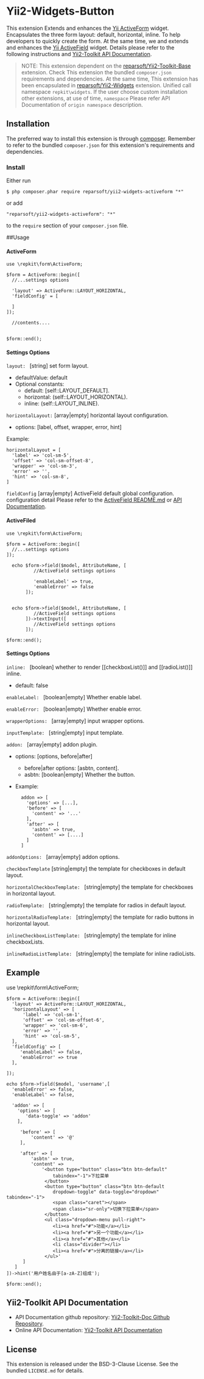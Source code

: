 Yii2-Widgets-Button
===================
This extension Extends and enhances the [Yii ActiveForm](https://github.com/yiisoft/yii2/blob/master/framework/widgets/ActiveForm.php) widget. Encapsulates the three form layout: default, horizontal, inline. To help developers to quickly create the form. At the same time, we and extends and enhances the [Yii ActiveField](https://github.com/yiisoft/yii2/blob/master/framework/widgets/ActiveField.php) widget. Details please refer to the following instructions and
[Yii2-Toolkit API Documentation](http://reparsoft.github.io/yii2-toolkit-doc).

> NOTE: This extension dependent on the [reparsoft/Yii2-Toolkit-Base](https://github.com/reparsoft/yii2-toolkit-base/tree/master/) extension. Check This  extension the bundled ```composer.json``` requirements and dependencies. At the same time, This extension has been encapsulated in [reparsoft/Yii2-Widgets](https://github.com/reparsoft/yii2-widgets/) extension. Unified call namespace ```repkit\widgets```. If the user choose custom installation other extensions, at use of time,
> ```namespace``` Please refer API Documentation of ```origin namespace``` description.



## Installation

The preferred way to install this extension is through [composer](http://getcomposer.org/download/). Remember to refer to the bundled ```composer.json``` for this extension's requirements and dependencies. 


### Install

Either run

```
$ php composer.phar require reparsoft/yii2-widgets-activeform "*"
```

or add

```
"reparsoft/yii2-widgets-activeform": "*"
```

to the ```require``` section of your `composer.json` file.



##Usage

#### ActiveForm

	use \repkit\form\ActiveForm;
	
	$form = ActiveForm::begin([
      //...settings options

      'layout' => ActiveForm::LAYOUT_HORIZONTAL,
      'fieldConfig' = [
          
      ]
    ]);

      //contents....

    
    $form::end();

#### Settings Options
 
```layout: ``` [string] set form layout. 

- defaultValue: default
- Optional constants:
   * default: [self::LAYOUT_DEFAULT].
   * horizontal: (self::LAYOUT_HORIZONTAL).
   * inline: (self::LAYOUT_INLINE).


```horizontalLayout:``` [array|empty] horizontal layout configuration.

- options: [label, offset, wrapper, error, hint]
  
Example:


	horizontalLayout = [
	  'label' => 'col-sm-5',
	  'offset' => 'col-sm-offset-8',
	  'wrapper' => 'col-sm-3',
	  'error' => '',
	  'hint' => 'col-sm-8',
	]


```fieldConfig``` [array|empty] ActiveField default global configuration. configuration detail Please refer to the [ActiveField README.md](https://github.com/reparsoft/yii2-widgets-activeform/blob/master/README.md) or [API Documentation](https://github.com/reparsoft/yii2-toolkit-doc/components/index.html#activefield).



#### ActiveFiled

	use \repkit\form\ActiveForm;
	
	$form = ActiveForm::begin([
      //...settings options
    ]);

      echo $form->field($model, AttributeName, [
              //ActiveField settings options

              'enableLabel' => true,
              'enableError' => false
           ]);


      echo $form->field($model, AttributeName, [
              //ActiveField settings options
           ])->textInput([
              //ActiveField settings options
           ]);
    
    $form::end();

#### Settings Options

```inline: ``` [boolean] whether to render [[checkboxList()]] and [[radioList()]] inline.

- default: false


```enableLabel: ``` [boolean|empty] Whether enable label.

```enableError: ``` [boolean|empty] Whether enable error.

```wrapperOptions: ``` [array|empty] input wrapper options.

```inputTemplate: ``` [string|empty] input template.

```addon: ``` [array|empty] addon plugin.

- options: [options, before|after]
  * before|after options: [asbtn, content].
  * asbtn: [boolean|empty] Whether the button.
- Example:

		addon => [
		  'options' => [...],
		  'before' => [
		    'content' => '...'
		  ],
		  'after' => [
		    'asbtn' => true,
		    'content' => [....]
		  ]
		]

```addonOptions: ``` [array|empty] addon options.

```checkboxTemplate``` [string|empty] the template for checkboxes in default layout.

```horizontalCheckboxTemplate: ``` [string|empty] the template for checkboxes in horizontal layout.

```radioTemplate: ``` [string|empty] the template for radios in default layout.

```horizontalRadioTemplate: ``` [string|empty] the template for radio buttons in horizontal layout.

```inlineCheckboxListTemplate: ``` [string|empty] the template for inline checkboxLists.

```inlineRadioListTemplate: ``` [string|empty] the template for inline radioLists.

## Example


use \repkit\form\ActiveForm;
	
	$form = ActiveForm::begin([
      'layout' => ActiveForm::LAYOUT_HORIZONTAL,
	  'horizontalLayout' => [
          'label' => 'col-sm-1',
          'offset' => 'col-sm-offset-6',
          'wrapper' => 'col-sm-6',
          'error' => '',
          'hint' => 'col-sm-5',
      ],
	  'fieldConfig' => [
         'enableLabel' => false,
         'enableError' => true
      ],

    ]);

    echo $form->field($model, 'username',[
      'enableError' => false,
      'enableLabel' => false,
      
      'addon' => [
        'options' => [
           'data-toggle' => 'addon'
        ],

         'before' => [
             'content' => '@'
         ],

         'after' => [
             'asbtn' => true,
             'content' => 
                 '<button type="button" class="btn btn-default" 
                     tabindex="-1">下拉菜单
                  </button>
                  <button type="button" class="btn btn-default 
                     dropdown-toggle" data-toggle="dropdown" tabindex="-1">
                     <span class="caret"></span>
                     <span class="sr-only">切换下拉菜单</span>
                  </button>
                  <ul class="dropdown-menu pull-right">
                     <li><a href="#">功能</a></li>
                     <li><a href="#">另一个功能</a></li>
                     <li><a href="#">其他</a></li>
                     <li class="divider"></li>
                     <li><a href="#">分离的链接</a></li>
                  </ul>'
          ]
       ]
    ])->hint('用户姓名由于[a-zA-Z]组成');
    
    $form::end();



Yii2-Toolkit API Documentation
--------------------------------

- API Documentation github repository: [Yii2-Toolkit-Doc Github Repository](https://github.com/reparsoft/yii2-toolkit-doc/).
- Online API Documentation: [Yii2-Toolkit API Documentation](http://reparsoft.github.io/yii2-toolkit-doc/)



## License

This extension is released under the BSD-3-Clause License. See the bundled `LICENSE.md` for details.